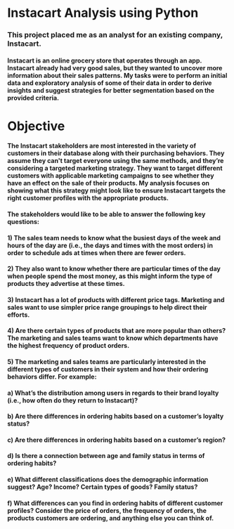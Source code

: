 # Instacart Analysis using Python
### This project placed me as an analyst for an existing company, Instacart.
#### Instacart is an online grocery store that operates through an app. Instacart already had very good sales, but they wanted to uncover more information about their sales patterns. My tasks were to perform an initial data and exploratory analysis of some of their data in order to derive insights and suggest strategies for better segmentation based on the provided criteria.

# Objective
#### The Instacart stakeholders are most interested in the variety of customers in their database along with their purchasing behaviors. They assume they can't target everyone using the same methods, and they’re considering a targeted marketing strategy. They want to target different customers with applicable marketing campaigns to see whether they have an effect on the sale of their products. My analysis focuses on showing what this strategy might look like to ensure Instacart targets the right customer profiles with the appropriate products.

#### The stakeholders would like to be able to answer the following key questions:

#### 1) The sales team needs to know what the busiest days of the week and hours of the day are (i.e., the days and times with the most orders) in order to schedule ads at times when there are fewer orders.

#### 2) They also want to know whether there are particular times of the day when people spend the most money, as this might inform the type of products they advertise at these times.

#### 3) Instacart has a lot of products with different price tags. Marketing and sales want to use simpler price range groupings to help direct their efforts.

#### 4) Are there certain types of products that are more popular than others? The marketing and sales teams want to know which departments have the highest frequency of product orders.

#### 5) The marketing and sales teams are particularly interested in the different types of customers in their system and how their ordering behaviors differ. For example:

####    a) What’s the distribution among users in regards to their brand loyalty (i.e., how often do they return to Instacart)?

####    b) Are there differences in ordering habits based on a customer’s loyalty status?

####    c) Are there differences in ordering habits based on a customer’s region?

####    d) Is there a connection between age and family status in terms of ordering habits?

####    e) What different classifications does the demographic information suggest? Age? Income? Certain types of goods? Family status?

####    f) What differences can you find in ordering habits of different customer profiles? Consider the price of orders, the frequency of orders, the products customers are ordering, and anything else you can think of.
